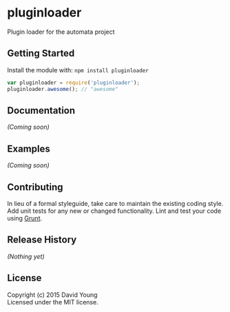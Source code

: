 # pluginloader

Plugin loader for the automata project

## Getting Started
Install the module with: `npm install pluginloader`

```javascript
var pluginloader = require('pluginloader');
pluginloader.awesome(); // "awesome"
```

## Documentation
_(Coming soon)_

## Examples
_(Coming soon)_

## Contributing
In lieu of a formal styleguide, take care to maintain the existing coding style. Add unit tests for any new or changed functionality. Lint and test your code using [Grunt](http://gruntjs.com/).

## Release History
_(Nothing yet)_

## License
Copyright (c) 2015 David Young  
Licensed under the MIT license.
